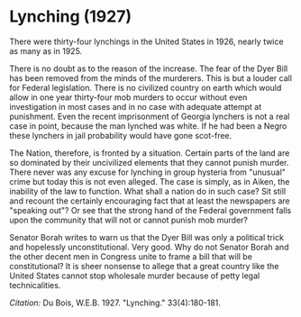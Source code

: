 # Lynching (1927)

There were thirty-four lynchings in the United States in 1926, nearly twice as many as in 1925.

There is no doubt as to the reason of the increase. The fear of the Dyer Bill has been removed from the minds of the murderers. This is but a louder call for Federal legislation. There is no civilized country on earth which would allow in one year thirty-four mob murders to occur without even investigation in most cases and in no case with adequate attempt at punishment. Even the recent imprisonment of Georgia lynchers is not a real case in point, because the man lynched was white. If he had been a Negro these lynchers in jail probability would have gone scot-free.

The Nation, therefore, is fronted by a situation. Certain parts of the land are so dominated by their uncivilized elements that they cannot punish murder. There never was any excuse for lynching in group hysteria from "unusual" crime but today this is not even alleged. The case is simply, as in Aiken, the inability of the law to function. What shall a nation do in such case? Sit still and recount the certainly encouraging fact that at least the newspapers are "speaking out"? Or see that the strong hand of the Federal government falls upon the community that will not or cannot punish mob murder?

Senator Borah writes to warn us that the Dyer Bill was only a political trick and hopelessly unconstitutional. Very good. Why do not Senator Borah and the other decent men in Congress unite to frame a bill that will be constitutional? It is sheer nonsense to allege that a great country like the United States cannot stop wholesale murder because of petty legal technicalities.

*Citation:* Du Bois, W.E.B. 1927. "Lynching."  33(4):180-181.